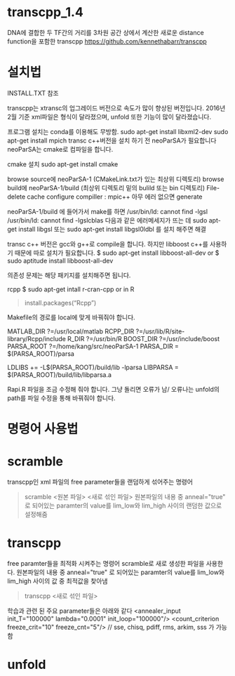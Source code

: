 # transcpp_1.4

DNA에 결합한 두 TF간의 거리를 3차원 공간 상에서 계산한 새로운 distance function을 포함한 transcpp https://github.com/kennethabarr/transcpp

# 설치법
INSTALL.TXT 참조

transcpp는 xtransc의 업그레이드 버전으로 속도가 많이 향상된 버전입니다. 
2016년 2월 기준 xml파일은 형식이 달라졌으며, unfold 또한 기능이 많이 달라졌습니다. 

프로그램 설치는 conda를 이용해도 무방함. 
sudo apt-get install libxml2-dev
sudo apt-get install mpich
transc c++버전을 설치 하기 전 neoParSA가 필요합니다
neoParSA는 cmake로 컴파일을 합니다. 

cmake 설치
sudo apt-get install cmake 

browse source에 neoParSA-1 (CMakeLink.txt가 있는 최상위 디렉토리)
browse build에 neoParSA-1/build (최상위 디렉토리 밑의 bulild 또는 bin 디렉토리)
File-delete cache 
configure
compiller : mpic++
아무 에러 없으면 generate

neoParSA-1/build 에 들어가서 make를 하면 
/usr/bin/ld: cannot find -lgsl
/usr/bin/ld: cannot find -lgslcblas
다음과 같은 에러메세지가 뜨는 데 
sudo apt-get install libgsl 또는 sudo apt-get install libgsl0ldbl
를 설치 해주면 해결


transc c++ 버전은 gcc와 g++로 compile을 합니다. 
하지만 libboost c++를 사용하기 때문에 따로 설치가 필요합니다. 
$ sudo apt-get install libboost-all-dev
or 
$ sudo aptitude install libboost-all-dev

의존성 문제는 해당 패키지를 설치해주면 됩니다. 

rcpp
$ sudo apt-get intall r-cran-cpp
or
in R 
> install.packages(“Rcpp”)

Makefile의 경로를 local에 맞게 바꿔줘야 합니다. 

MATLAB_DIR ?=/usr/local/matlab
RCPP_DIR   ?=/usr/lib/R/site-library/Rcpp/include
R_DIR      ?=/usr/bin/R
BOOST_DIR  ?=/usr/include/boost
PARSA_ROOT ?=/home/kang/src/neoParSA-1
PARSA_DIR = $(PARSA_ROOT)/parsa

LDLIBS += -L$(PARSA_ROOT)/build/lib -lparsa
LIBPARSA = $(PARSA_ROOT)/build/lib/libparsa.a

Rapi.R 파일을 조금 수정해 줘야 합니다. 
그냥 돌리면 오류가 남/ 오류나는 unfold의 path를 파일 수정을 통해 바꿔줘야 합니다. 

# 명령어 사용법
# scramble
transcpp인 xml 파일의 free parameter들을 랜덤하게 섞어주는 명령어
> scramble <원본 파일> <새로 섞인 파일>
원본파일의 내용 중 anneal="true" 로 되어있는 paramter의 value를 lim_low와 lim_high 사이의 랜덤한 값으로 설정해줌

# transcpp
free paramter들을 최적화 시켜주는 명령어 
scramble로 새로 생성한 파일을 사용한다. 
원본파일의 내용 중 anneal="true" 로 되어있는 paramter의 value를 lim_low와 lim_high 사이의 값 중 최적값을 찾아냄 
> transcpp <새로 섞인 파일>

학습과 관련 된 주요 parameter들은 아래와 같다
<Root>
  <annealer_input init_T="100000" lambda="0.0001" init_loop="100000"/>
  <move interval="100" gain="3"/>
  <count_criterion freeze_crit="10" freeze_cnt="5"/>
  <mix adaptcoef="10"/>
  <lam tau="100" memLength_mean=".200" memLength_sd="100" criterion="10" freeze_cnt="5"/>
  <Mode>
    <ScoreFunction value="sse"/> // sse, chisq, pdiff, rms, arkim, sss 가 가능함
    <Competition value="false" window="500" shift="50"/>
    <NumThreads value="16"/>
    <SelfCompetition value="true"/>
 
# unfold
